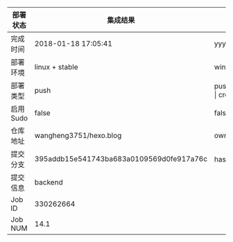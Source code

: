 部署状态 | 集成结果 | 参考值
---|---|---
完成时间 | 2018-01-18 17:05:41 | yyyy-mm-dd hh:mm:ss
部署环境 | linux + stable | window \| linux + stable
部署类型 | push | push \| pull_request \| api \| cron
启用Sudo | false | false \| true
仓库地址 | wangheng3751/hexo.blog | owner_name/repo_name
提交分支 | 395addb15e541743ba683a0109569d0fe917a76c | hash 16位
提交信息 | backend |
Job ID   | 330262664 | 
Job NUM  | 14.1 | 
